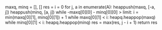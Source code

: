 maxq, minq = [], []
res = i = 0
for j, a in enumerate(A):
heappush(maxq, [-a, j])
heappush(minq, [a, j])
while -maxq[0][0] - minq[0][0] > limit:
i = min(maxq[0][1], minq[0][1]) + 1
while maxq[0][1] < i: heapq.heappop(maxq)
while minq[0][1] < i: heapq.heappop(minq)
res = max(res, j - i + 1)
return res
​